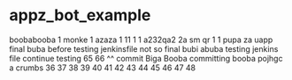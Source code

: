 # appz_bot_example
boobabooba
1
monke
1
azaza
1
11
1
1
a232qa2
2a
sm
qr
1
1
pupa
za
uapp
final buba before testing jenkinsfile
not so final 
bubi
abuba
testing jenkins file
continue testing
65
66
^^
commit
Biga Booba
committing
booba
pojhgc
a
crumbs
36
37
38
39
40
41
42
43
44
45
46
47
48
